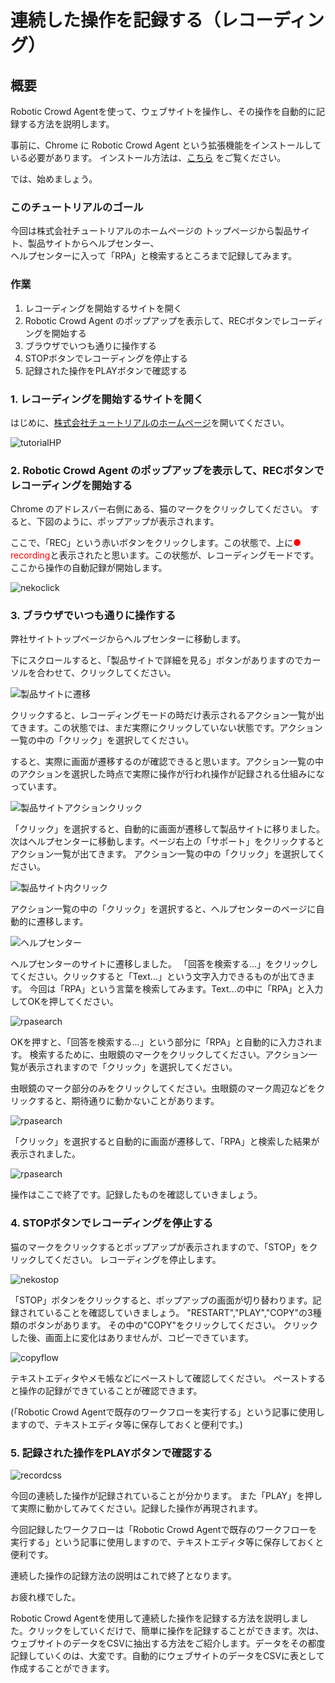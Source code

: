 # 連続した操作を記録する（レコーディング）

## 概要  

Robotic Crowd Agentを使って、ウェブサイトを操作し、その操作を自動的に記録する方法を説明します。

事前に、Chrome に Robotic Crowd Agent という拡張機能をインストールしている必要があります。
インストール方法は、[こちら](https://docs.roboticcrowd.com/robotic-crowd-agent/install-agent) をご覧ください。

では、始めましょう。  

### このチュートリアルのゴール

今回は株式会社チュートリアルのホームページの  トップページから製品サイト、製品サイトからヘルプセンター、  
ヘルプセンターに入って「RPA」と検索するところまで記録してみます。

### 作業

1. レコーディングを開始するサイトを開く
1. Robotic Crowd Agent のポップアップを表示して、RECボタンでレコーディングを開始する
1. ブラウザでいつも通りに操作する
1. STOPボタンでレコーディングを停止する
1. 記録された操作をPLAYボタンで確認する

### 1. レコーディングを開始するサイトを開く

はじめに、[株式会社チュートリアルのホームページ](https://tutorial.co.jp)を開いてください。

 ![tutorialHP](../.gitbook/assets/rec1.png "会社トップページ")  

### 2. Robotic Crowd Agent のポップアップを表示して、RECボタンでレコーディングを開始する

Chrome のアドレスバー右側にある、猫のマークをクリックしてください。
すると、下図のように、ポップアップが表示されます。

ここで、「REC」という赤いボタンをクリックします。この状態で、上に<font color="red">● recording</font>と表示されたと思います。この状態が、レコーディングモードです。ここから操作の自動記録が開始します。

![nekoclick](../.gitbook/assets/rec2.png) 

### 3. ブラウザでいつも通りに操作する

弊社サイトトップページからヘルプセンターに移動します。

下にスクロールすると、「製品サイトで詳細を見る」ボタンがありますのでカーソルを合わせて、クリックしてください。

![製品サイトに遷移](../.gitbook/assets/rec3.png)  

クリックすると、レコーディングモードの時だけ表示されるアクション一覧が出てきます。この状態では、まだ実際にクリックしていない状態です。アクション一覧の中の「クリック」を選択してください。

すると、実際に画面が遷移するのが確認できると思います。アクション一覧の中のアクションを選択した時点で実際に操作が行われ操作が記録される仕組みになっています。

![製品サイトアクションクリック](../.gitbook/assets/rec4.png)  

「クリック」を選択すると、自動的に画面が遷移して製品サイトに移りました。
次はヘルプセンターに移動します。ページ右上の「サポート」をクリックするとアクション一覧が出てきます。
アクション一覧の中の「クリック」を選択してください。

![製品サイト内クリック](../.gitbook/assets/rec5.png)  

アクション一覧の中の「クリック」を選択すると、ヘルプセンターのページに自動的に遷移します。  

![ヘルプセンター](../.gitbook/assets/rec6.png)

ヘルプセンターのサイトに遷移しました。
「回答を検索する...」をクリックしてください。クリックすると「Text...」という文字入力できるものが出てきます。
今回は「RPA」という言葉を検索してみます。Text...の中に「RPA」と入力してOKを押してください。

![rpasearch](../.gitbook/assets/rec7.png) 

OKを押すと、「回答を検索する...」という部分に「RPA」と自動的に入力されます。
検索するために、虫眼鏡のマークをクリックしてください。アクション一覧が表示されますので「クリック」を選択してください。

虫眼鏡のマーク部分のみをクリックしてください。虫眼鏡のマーク周辺などをクリックすると、期待通りに動かないことがあります。

![rpasearch](../.gitbook/assets/rec8.png) 

「クリック」を選択すると自動的に画面が遷移して、「RPA」と検索した結果が表示されました。

![rpasearch](../.gitbook/assets/rec9.png) 

操作はここで終了です。記録したものを確認していきましょう。

### 4. STOPボタンでレコーディングを停止する

猫のマークをクリックするとポップアップが表示されますので、「STOP」をクリックしてください。 
レコーディングを停止します。

![nekostop](../.gitbook/assets/rec10.png)

「STOP」ボタンをクリックすると、ポップアップの画面が切り替わります。記録されていることを確認していきましょう。
"RESTART","PLAY","COPY"の3種類のボタンがあります。
その中の"COPY"をクリックしてください。
クリックした後、画面上に変化はありませんが、コピーできています。

![copyflow](../.gitbook/assets/rec11.png)   

テキストエディタやメモ帳などにペーストして確認してください。 
ペーストすると操作の記録ができていることが確認できます。

(「Robotic Crowd Agentで既存のワークフローを実行する」という記事に使用しますので、テキストエディタ等に保存しておくと便利です。)

### 5. 記録された操作をPLAYボタンで確認する

![recordcss](../.gitbook/assets/rec12.png)

今回の連続した操作が記録されていることが分かります。
また「PLAY」を押して実際に動かしてみてください。記録した操作が再現されます。

今回記録したワークフローは「Robotic Crowd Agentで既存のワークフローを実行する」という記事に使用しますので、テキストエディタ等に保存しておくと便利です。

連続した操作の記録方法の説明はこれで終了となります。

お疲れ様でした。

Robotic Crowd Agentを使用して連続した操作を記録する方法を説明しました。クリックをしていくだけで、簡単に操作を記録することができます。次は、ウェブサイトのデータをCSVに抽出する方法をご紹介します。データをその都度記録していくのは、大変です。自動的にウェブサイトのデータをCSVに表として作成することができます。